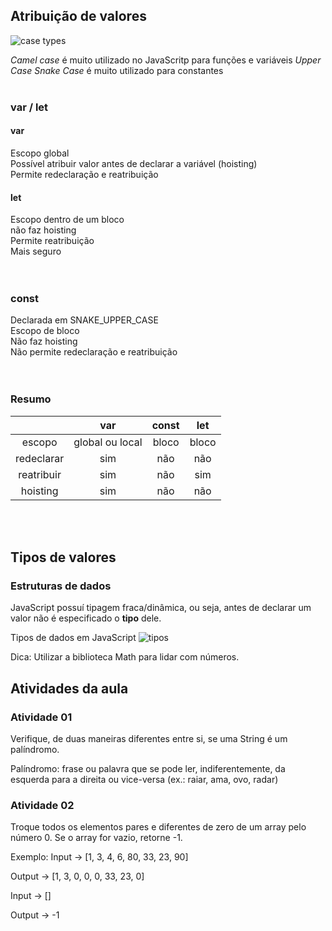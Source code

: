 ## Atribuição de valores

![case types](most-common-programming-case-types-by-chase-adams-chase-adams-362406022740.png)

*Camel case* é muito utilizado no JavaScritp para funções e variáveis
*Upper Case Snake Case* é muito utilizado para constantes
<br>
<br>

### var / let

#### var
Escopo global<br>
Possível atribuir valor antes de declarar a variável (hoisting)<br>
Permite redeclaração e reatribuição<br>

#### let
Escopo dentro de um bloco<br>
não faz hoisting<br>
Permite reatribuição<br>
Mais seguro<br>
<br><br>


### const
Declarada em SNAKE_UPPER_CASE<br>
Escopo de bloco<br>
Não faz hoisting<br>
Não permite redeclaração e reatribuição<br>
<br><br>

### Resumo
| |var|const|let|
|:--:|:--:|:--:|:--:|
escopo|global ou local|bloco|bloco
redeclarar|sim|não|não
reatribuir|sim|não|sim
hoisting|sim|não|não

<br><br>

## Tipos de valores

### Estruturas de dados
JavaScript possuí tipagem fraca/dinâmica, ou seja, antes de declarar um valor não é especificado o **tipo** dele.

Tipos de dados em JavaScript
![tipos](Tipos.png)

Dica: Utilizar a biblioteca Math para lidar com números.


## Atividades da aula

### Atividade 01
Verifique, de duas maneiras diferentes entre si, se uma String é um palíndromo.

Palíndromo: frase ou palavra que se pode ler, indiferentemente, da esquerda para a direita ou vice-versa (ex.: raiar, ama, ovo, radar)

### Atividade 02
Troque todos os elementos pares e diferentes de zero de um array pelo número 0. Se o array for vazio, retorne -1.

Exemplo: Input -> [1, 3, 4, 6, 80, 33, 23, 90]

Output -> [1, 3, 0, 0, 0, 33, 23, 0]

Input -> []

Output -> -1